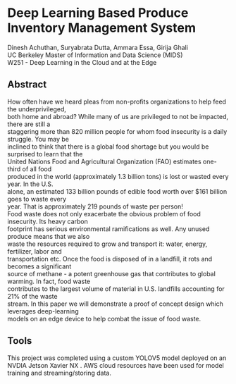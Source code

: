 # Deep Learning Based Produce Inventory Management System
Dinesh Achuthan, Suryabrata Dutta, Ammara Essa, Girija Ghali \
UC Berkeley Master of Information and Data Science (MIDS) \
W251 - Deep Learning in the Cloud and at the Edge 

## Abstract
How often have we heard pleas from non-profits organizations to help feed the underprivileged, \
both home and abroad? While many of us are privileged to not be impacted, there are still a \
staggering more than 820 million people for whom food insecurity is a daily struggle. You may be \
inclined to think that there is a global food shortage but you would be surprised to learn that the \
United Nations Food and Agricultural Organization (FAO) estimates one-third of all food \
produced in the world (approximately 1.3 billion tons) is lost or wasted every year. In the U.S. \
alone, an estimated 133 billion pounds of edible food worth over $161 billion goes to waste every \
year. That is approximately 219 pounds of waste per person! \
Food waste does not only exacerbate the obvious problem of food insecurity. Its heavy carbon \
footprint has serious environmental ramifications as well. Any unused produce means that we also \
waste the resources required to grow and transport it: water, energy, fertilizer, labor and \
transportation etc. Once the food is disposed of in a landfill, it rots and becomes a significant \
source of methane - a potent greenhouse gas that contributes to global warming. In fact, food waste \
contributes to the largest volume of material in U.S. landfills accounting for 21% of the waste \
stream. In this paper we will demonstrate a proof of concept design which leverages deep-learning \
models on an edge device to help combat the issue of food waste.

## Tools
This project was completed using a custom YOLOV5 model deployed on an NVDIA Jetson Xavier NX . AWS cloud resources have been used for model training and streaming/storing data.
